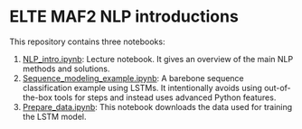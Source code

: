 # ELTE MAF2 NLP introductions

This repository contains three notebooks:

1. [NLP_intro.ipynb](NLP_intro.ipynb): Lecture notebook. It gives an overview of the main NLP methods and solutions.
2. [Sequence_modeling_example.ipynb](Sequence_modeling_example.ipynb): A barebone sequence classification example using LSTMs. It intentionally avoids using out-of-the-box tools for steps and instead uses advanced Python features.
3. [Prepare_data.ipynb](Prepare_data.ipynb): This notebook downloads the data used for training the LSTM model. 

